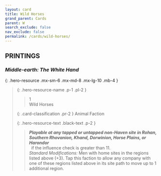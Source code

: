 ```yaml
---
layout: card
title: Wild Horses
grand_parent: Cards
parent: W
search_exclude: false
nav_exclude: false
permalink: /cards/wild-horses/
---
```


## PRINTINGS


### _Middle-earth: The White Hand_

{: .hero-resource .mx-sm-6 .mx-md-8 .mx-lg-10 .mb-4 }
> {: .hero-resource-name .p-1 .pl-2 }
> > <div class="card-mp">1</div>
> > <div class="card-name">Wild Horses</div>
>
> {: .card-classification .pr-2 }
> Animal Faction
>
> {: .hero-resource-text .black-text .p-2 }
> > ***Playable at any tapped or untapped non-Haven site in Rohan, Southern Rhovanion, Khand, Dorwinion, Horse Plains, or Harondor*** <br>&ensp;if the influence check is greater than 11.  <br>_Standard Modifications:_ Men with home sites in the regions listed above (+3). Tap this faction to allow any company with one of these regions listed above in its site path to move up to 1 additional region. 
> 
